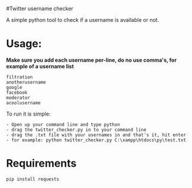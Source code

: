 #Twitter username checker

A simple python tool to check if a username is available or not.


# Usage:

**Make sure you add each username per-line, do no use comma's, for example of a username list** 

    filtration
	anotherusername
	google
	facebook
	moderator
	acoolusername

To run it is simple:
    
	- Open up your command line and type python
	- drag the twitter_checker.py in to your command line
	- drag the .txt file with your usernames in and that's it, hit enter
	- for example: python twitter_checker.py C:\xampp\htdocs\py\test.txt
	
# Requirements

    pip install requests

